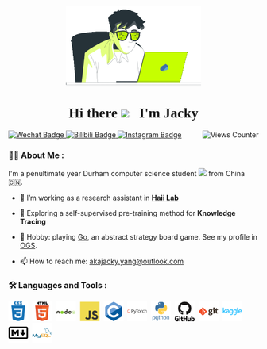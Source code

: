 <!-- Adding GIFs and Badges to Your GitHub Profile README -->
<div id="header" align="center" style="max-height:160px;overflow:hidden;">
  <img src="./shake_head.gif" height="160px"/>
</div>

<!-- Adding a Banner GIF and About Me Section -->
<!-- <div align="center">
  <img src="https://media.giphy.com/media/dWesBcTLavkZuG35MI/giphy.gif" width=1000 height=300/>
</div> -->


<!-- Say Hi -->
<h1 style="font-family:'Georgia'", align="center">
  Hi there
  <img src="https://media.giphy.com/media/hvRJCLFzcasrR4ia7z/giphy.gif" width="28px"/> &nbsp;&nbsp;I'm Jacky
</h1>

<!-- Badges -->
<div id="badges">
  <!-- <a href="#">
    <img src="https://img.shields.io/badge/LinkedIn-blue?style=for-the-badge&logo=linkedin&logoColor=white" alt="LinkedIn Badge"/>
  </a> -->
  <a href="https://github.com/Jujie-YANG/Jujie-YANG/blob/main/Wechat_QRcode.JPG">
    <img src="https://img.shields.io/badge/wechat-5baa5d?style=for-the-badge&logo=wechat&logoColor=white" alt="Wechat Badge"/>
  </a>
  <a href="https://space.bilibili.com/513038635">
    <img src="https://img.shields.io/badge/Bilibili-informational?style=for-the-badge&logo=Bilibili&logoColor=white" alt="Bilibili Badge"/>
  </a>
  <a href="https://www.instagram.com/yang.jujie.1/">
    <img src="https://img.shields.io/badge/Instagram-Bb5cc5?style=for-the-badge&logo=Instagram&logoColor=white" alt="Instagram Badge"/>
  </a>
  <img src="https://komarev.com/ghpvc/?username=Jujie-YANG&style=for-the-badge&color=blue" align="right" alt="Views Counter"/>
</div>

### :man_technologist: About Me :
I'm a penultimate year Durham computer science student <img src="https://media.giphy.com/media/WUlplcMpOCEmTGBtBW/giphy.gif" width="28"> from China :cn:.

- :telescope: I’m working as a research assistant in **[Haii Lab](https://haii.webspace.durham.ac.uk/)**

- :seedling: Exploring a self-supervised pre-training method for **Knowledge Tracing**

- :thought_balloon: Hobby: playing [Go](https://en.wikipedia.org/wiki/Go_(game)), an abstract strategy board game. See my profile in [OGS](https://online-go.com/user/view/1197127).

- :mailbox: How to reach me: akajacky.yang@outlook.com


<!-- Adding Languages and Tools -->
### :hammer_and_wrench: Languages and Tools :
<div>
    <img src="https://github.com/devicons/devicon/blob/master/icons/css3/css3-plain-wordmark.svg"  title="CSS3" alt="CSS" width="40" height="40"/>&nbsp;
    <img src="https://github.com/devicons/devicon/blob/master/icons/html5/html5-original-wordmark.svg" title="HTML5" alt="HTML5" width="40" height="40"/>&nbsp;
    <img src="https://github.com/devicons/devicon/blob/master/icons/nodejs/nodejs-original-wordmark.svg" title="NodeJS" alt="NodeJS" width="40" height="40"/>&nbsp;
    <img src="https://github.com/devicons/devicon/blob/master/icons/javascript/javascript-original.svg" title="JavaScript" alt="JavaScript" width="40" height="40"/>&nbsp;
    <img src="https://github.com/devicons/devicon/blob/master/icons/c/c-original.svg" title="C" alt="C" width="40" height="40"/>&nbsp;    
    <img src="https://github.com/devicons/devicon/blob/master/icons/pytorch/pytorch-original-wordmark.svg" title="PyTorch" alt="PyTorch" width="40" height="40"/>&nbsp;
    <img src="https://github.com/devicons/devicon/blob/master/icons/python/python-original-wordmark.svg" title="Python" alt="Python" width="40" height="40"/>&nbsp;
    <img src="https://github.com/devicons/devicon/blob/master/icons/github/github-original-wordmark.svg" title="GitHub" **alt="GitHub" width="40" height="40"/>&nbsp;
    <img src="https://github.com/devicons/devicon/blob/master/icons/git/git-original-wordmark.svg" title="Git" **alt="Git" width="40" height="40"/>&nbsp;
    <img src="https://github.com/devicons/devicon/blob/master/icons/kaggle/kaggle-original-wordmark.svg" title="Kaggle" alt="Kaggle" width="40" height="40"/>&nbsp;
    <img src="https://github.com/devicons/devicon/blob/master/icons/markdown/markdown-original.svg" title="Markdown" alt="Markdown" width="40" height="40"/>&nbsp;
    <img src="https://github.com/devicons/devicon/blob/master/icons/mysql/mysql-original-wordmark.svg" title="MySQL"  alt="MySQL" width="40" height="40"/>&nbsp;
</div>
